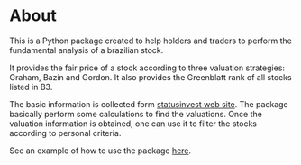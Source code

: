 # About
This is a Python package created to help holders and traders to perform the fundamental analysis of a brazilian stock.  

It provides the fair price of a stock according to three valuation strategies: Graham, Bazin and Gordon. It also provides the Greenblatt rank of all stocks listed in B3.

The basic information is collected form [statusinvest web site](https://statusinvest.com.br/). The package basically perform some calculations to find the valuations.
Once the valuation information is obtained, one can use it to filter the stocks according to personal criteria. 

See an example of how to use the package [here](examples/radar.py). 